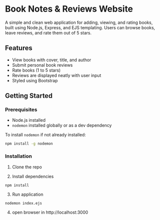 # Book Notes & Reviews Website

A simple and clean web application for adding, viewing, and rating books, built using Node.js, Express, and EJS templating. Users can browse books, leave reviews, and rate them out of 5 stars.

## Features

- View books with cover, title, and author
- Submit personal book reviews
- Rate books (1 to 5 stars)
- Reviews are displayed neatly with user input
- Styled using Bootstrap

## Getting Started

### Prerequisites

- Node.js installed
- `nodemon` installed globally or as a dev dependency

To install `nodemon` if not already installed:

```bash
npm install -g nodemon
```

### Installation

1. Clone the repo

2. Install dependencies

```
npm install
```

3. Run application

```
nodemon index.ejs
```

4. open browser in http://localhost:3000
